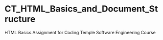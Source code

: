 # CT_HTML_Basics_and_Document_Structure
HTML Basics Assignment for Coding Temple Software Engineering Course
